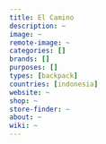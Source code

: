 ```yaml
---
title: El Camino
description: ~
image: ~
remote-image: ~
categories: []
brands: []
purposes: []
types: [backpack]
countries: [indonesia]
website: ~
shop: ~
store-finder: ~
about: ~
wiki: ~
---
```

